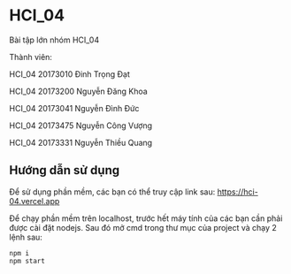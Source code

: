 # HCI_04
Bài tập lớn nhóm HCI_04

Thành viên: 

HCI_04 20173010 Đinh Trọng Đạt

HCI_04 20173200 Nguyễn Đăng Khoa

HCI_04 20173041 Nguyễn Đình  Đức

HCI_04 20173475 Nguyễn Công Vượng

HCI_04 20173331 Nguyễn Thiều Quang

## Hướng dẫn sử dụng

Để sử dụng phần mềm, các bạn có thể truy cập link sau: https://hci-04.vercel.app

Để chạy phần mềm trên localhost, trước hết máy tính của các bạn cần phải được cài đặt nodejs.
Sau đó mở cmd trong thư mục của project và chạy 2 lệnh sau:
```
npm i
npm start
```
